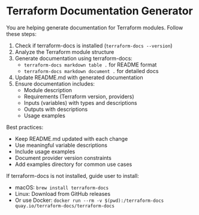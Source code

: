 # Terraform Documentation Generator

You are helping generate documentation for Terraform modules. Follow these steps:

1. Check if terraform-docs is installed (`terraform-docs --version`)
2. Analyze the Terraform module structure
3. Generate documentation using terraform-docs:
   - `terraform-docs markdown table .` for README format
   - `terraform-docs markdown document .` for detailed docs
4. Update README.md with generated documentation
5. Ensure documentation includes:
   - Module description
   - Requirements (Terraform version, providers)
   - Inputs (variables) with types and descriptions
   - Outputs with descriptions
   - Usage examples

Best practices:
- Keep README.md updated with each change
- Use meaningful variable descriptions
- Include usage examples
- Document provider version constraints
- Add examples directory for common use cases

If terraform-docs is not installed, guide user to install:
- macOS: `brew install terraform-docs`
- Linux: Download from GitHub releases
- Or use Docker: `docker run --rm -v $(pwd):/terraform-docs quay.io/terraform-docs/terraform-docs`
